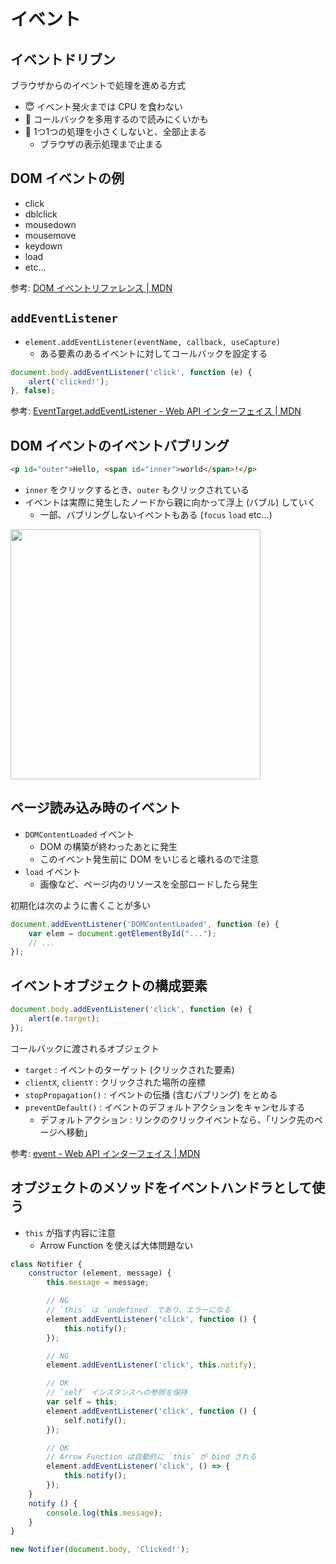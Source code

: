 イベント
================================================================

## イベントドリブン

ブラウザからのイベントで処理を進める方式

* 😇 イベント発火までは CPU を食わない
* 👿 コールバックを多用するので読みにくいかも
* 👿 1つ1つの処理を小さくしないと、全部止まる
  * ブラウザの表示処理まで止まる


## DOM イベントの例

- click
- dblclick
- mousedown
- mousemove
- keydown
- load
- etc...

参考: [DOM イベントリファレンス | MDN](https://developer.mozilla.org/ja/docs/Web2/Reference/Events)


## `addEventListener`

* `element.addEventListener(eventName, callback, useCapture)`
  * ある要素のあるイベントに対してコールバックを設定する

```javascript
document.body.addEventListener('click', function (e) {
    alert('clicked!');
}, false);
```

参考: [EventTarget.addEventListener - Web API インターフェイス | MDN](https://developer.mozilla.org/ja/DOM/element.addEventListener)


## DOM イベントのイベントバブリング

```html
<p id="outer">Hello, <span id="inner">world</span>!</p>
```

- `inner` をクリックするとき、`outer` もクリックされている
- イベントは実際に発生したノードから親に向かって浮上 (バブル) していく
  - 一部、バブリングしないイベントもある (`focus` `load` etc...)

[<img src="https://www.w3.org/TR/DOM-Level-3-Events/images/eventflow.svg" width="400"/>](https://www.w3.org/TR/DOM-Level-3-Events/#event-flow)


## ページ読み込み時のイベント

* `DOMContentLoaded` イベント
  * DOM の構築が終わったあとに発生
  * このイベント発生前に DOM をいじると壊れるので注意
* `load` イベント
  * 画像など、ページ内のリソースを全部ロードしたら発生

初期化は次のように書くことが多い
```javascript
document.addEventListener('DOMContentLoaded', function (e) {
    var elem = document.getElementById("...");
    // ...
});
```


## イベントオブジェクトの構成要素

```javascript
document.body.addEventListener('click', function (e) {
    alert(e.target);
});
```

コールバックに渡されるオブジェクト

- `target` : イベントのターゲット (クリックされた要素)
- `clientX`, `clientY` : クリックされた場所の座標
- `stopPropagation()` : イベントの伝播 (含むバブリング) をとめる
- `preventDefault()` : イベントのデフォルトアクションをキャンセルする
  -  デフォルトアクション : リンクのクリックイベントなら、「リンク先のページへ移動」

参考: [​event - Web API インターフェイス | MDN​](https://developer.mozilla.org/ja/docs/Web/API/Event)


## オブジェクトのメソッドをイベントハンドラとして使う

- `this` が指す内容に注意
  - Arrow Function を使えば大体問題ない

```javascript
class Notifier {
    constructor (element, message) {
        this.message = message;

        // NG
        // `this` は `undefined` であり、エラーになる
        element.addEventListener('click', function () {
            this.notify();
        });  

        // NG
        element.addEventListener('click', this.notify);

        // OK
        // `self` インスタンスへの参照を保持
        var self = this;
        element.addEventListener('click', function () {
            self.notify();
        });  

        // OK
        // Arrow Function は自動的に `this` が bind される
        element.addEventListener('click', () => {
            this.notify();
        });  
    }
    notify () {
        console.log(this.message);       
    }    
}

new Notifier(document.body, 'Clicked!');
```
